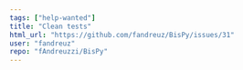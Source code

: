 ```yaml
---
tags: ["help-wanted"]
title: "Clean tests"
html_url: "https://github.com/fandreuz/BisPy/issues/31"
user: "fandreuz"
repo: "fAndreuzzi/BisPy"
---
```


